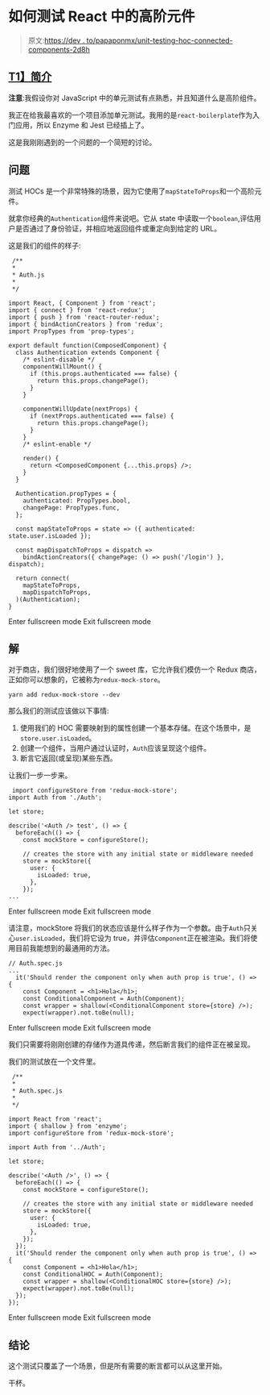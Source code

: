 # 如何测试 React 中的高阶元件

> 原文:[https://dev . to/papaponmx/unit-testing-hoc-connected-components-2d8h](https://dev.to/papaponmx/unit-testing-hoc-connected-components-2d8h)

## [T1】简介](#intro)

**注意**:我假设你对 JavaScript 中的单元测试有点熟悉，并且知道什么是高阶组件。

我正在给我最喜欢的一个项目添加单元测试。我用的是`react-boilerplate`作为入门应用，所以 Enzyme 和 Jest 已经插上了。

这是我刚刚遇到的一个问题的一个简短的讨论。

## 问题

测试 HOCs 是一个非常特殊的场景，因为它使用了`mapStateToProps`和一个高阶元件。

就拿你经典的`Authentication`组件来说吧。它从 state 中读取一个`boolean`,评估用户是否通过了身份验证，并相应地返回组件或重定向到给定的 URL。

这是我们的组件的样子:

```
 /**
 *
 * Auth.js
 *
 */

import React, { Component } from 'react';
import { connect } from 'react-redux';
import { push } from 'react-router-redux';
import { bindActionCreators } from 'redux';
import PropTypes from 'prop-types';

export default function(ComposedComponent) {
  class Authentication extends Component {
    /* eslint-disable */
    componentWillMount() {
      if (this.props.authenticated === false) {
        return this.props.changePage();
      }
    }

    componentWillUpdate(nextProps) {
      if (nextProps.authenticated === false) {
        return this.props.changePage();
      }
    }
    /* eslint-enable */

    render() {
      return <ComposedComponent {...this.props} />;
    }
  }

  Authentication.propTypes = {
    authenticated: PropTypes.bool,
    changePage: PropTypes.func,
  };

  const mapStateToProps = state => ({ authenticated: state.user.isLoaded });

  const mapDispatchToProps = dispatch =>
    bindActionCreators({ changePage: () => push('/login') }, dispatch);

  return connect(
    mapStateToProps,
    mapDispatchToProps,
  )(Authentication);
} 
```

Enter fullscreen mode Exit fullscreen mode

## 解

对于商店，我们很好地使用了一个 sweet 库，它允许我们模仿一个 Redux 商店，正如你可以想象的，它被称为`redux-mock-store`。

`yarn add redux-mock-store --dev`

那么我们的测试应该做以下事情:

1.  使用我们的 HOC 需要映射到的属性创建一个基本存储。在这个场景中，是`store.user.isLoaded`。
2.  创建一个组件，当用户通过认证时，`Auth`应该呈现这个组件。
3.  断言它返回(或呈现)某些东西。

让我们一步一步来。

```
 import configureStore from 'redux-mock-store';
import Auth from './Auth';

let store;

describe('<Auth /> test', () => {
  beforeEach(() => {
    const mockStore = configureStore();

    // creates the store with any initial state or middleware needed
    store = mockStore({
      user: {
        isLoaded: true,
      },
    });
... 
```

Enter fullscreen mode Exit fullscreen mode

请注意，mockStore 将我们的状态应该是什么样子作为一个参数。由于`Auth`只关心`user.isLoaded`，我们将它设为 true，并评估`Component`正在被渲染。我们将使用目前我能想到的最通用的方法。

```
// Auth.spec.js
...
  it('Should render the component only when auth prop is true', () => {
    const Component = <h1>Hola</h1>;
    const ConditionalComponent = Auth(Component);
    const wrapper = shallow(<ConditionalComponent store={store} />);
    expect(wrapper).not.toBe(null); 
```

Enter fullscreen mode Exit fullscreen mode

我们只需要将刚刚创建的存储作为道具传递，然后断言我们的组件正在被呈现。

我们的测试放在一个文件里。

```
 /**
 *
 * Auth.spec.js
 *
 */

import React from 'react';
import { shallow } from 'enzyme';
import configureStore from 'redux-mock-store';

import Auth from '../Auth';

let store;

describe('<Auth />', () => {
  beforeEach(() => {
    const mockStore = configureStore();

    // creates the store with any initial state or middleware needed
    store = mockStore({
      user: {
        isLoaded: true,
      },
    });
  });
  it('Should render the component only when auth prop is true', () => {
    const Component = <h1>Hola</h1>;
    const ConditionalHOC = Auth(Component);
    const wrapper = shallow(<ConditionalHOC store={store} />);
    expect(wrapper).not.toBe(null);
  });
}); 
```

Enter fullscreen mode Exit fullscreen mode

## 结论

这个测试只覆盖了一个场景，但是所有需要的断言都可以从这里开始。

干杯。